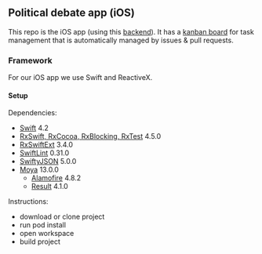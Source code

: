 ## Political debate app (iOS)

This repo is the iOS app (using this [backend](https://github.com/samyachour/PoliticalDebateApp_Backend)). It has a [kanban board](https://github.com/samyachour/PoliticalDebateApp_iOS/projects/1?fullscreen=true) for task management that is automatically managed by issues & pull requests.

### Framework

For our iOS app we use Swift and ReactiveX.

#### Setup

Dependencies:
- [Swift](https://github.com/apple/swift) 4.2
- [RxSwift, RxCocoa, RxBlocking, RxTest](https://github.com/ReactiveX/RxSwift) 4.5.0
- [RxSwiftExt](https://github.com/RxSwiftCommunity/RxSwiftExt)  3.4.0
- [SwiftLint](https://github.com/realm/SwiftLint) 0.31.0
- [SwiftyJSON](https://github.com/SwiftyJSON/SwiftyJSON) 5.0.0
- [Moya](https://github.com/Moya/Moya) 13.0.0
    - [Alamofire](https://github.com/Alamofire/Alamofire) 4.8.2
    - [Result](https://github.com/antitypical/Result) 4.1.0

Instructions:
- download or clone project
- run pod install
- open workspace
- build project
